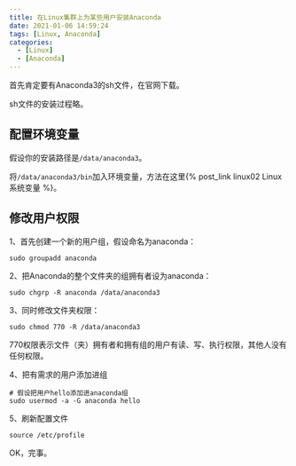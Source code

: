 ```yaml
---
title: 在Linux集群上为某些用户安装Anaconda
date: 2021-01-06 14:59:24
tags: [Linux, Anaconda]
categories: 
  - [Linux]
  - [Anaconda]
---
```


首先肯定要有Anaconda3的sh文件，在官网下载。

<!-- more -->

sh文件的安装过程略。

## 配置环境变量

假设你的安装路径是`/data/anaconda3`。

将`/data/anaconda3/bin`加入环境变量，方法在这里{% post_link linux02 Linux系统变量 %}。

## 修改用户权限

1、首先创建一个新的用户组，假设命名为anaconda：

```
sudo groupadd anaconda
```

2、把Anaconda的整个文件夹的组拥有者设为anaconda：

```
sudo chgrp -R anaconda /data/anaconda3
```

3、同时修改文件夹权限：

```
sudo chmod 770 -R /data/anaconda3
```

770权限表示文件（夹）拥有者和拥有组的用户有读、写、执行权限，其他人没有任何权限。

4、把有需求的用户添加进组

```
# 假设把用户hello添加进anaconda组
sudo usermod -a -G anaconda hello
```

5、刷新配置文件

```
source /etc/profile
```

OK，完事。